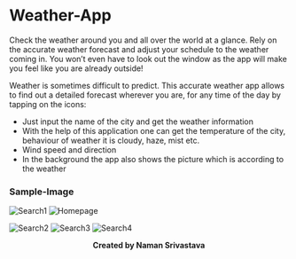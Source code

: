 
# Weather-App
Check the weather around you and all over the world at a glance.
Rely on the accurate weather forecast and adjust your schedule to the weather coming in. You won’t even have to look out the window as the app will make you feel like you are already outside!

Weather is sometimes difficult to predict. This accurate weather app allows to find out a detailed forecast wherever you are, for any time of the day by tapping on the icons:

- Just input the name of the city and get the weather information
- With the help of this application one can get the temperature of the city, behaviour of weather it is cloudy, haze, mist etc.
- Wind speed and direction
- In the background the app also shows the picture which is according to the weather


### Sample-Image
![Search1](sample/sample1.png)
![Homepage](sample/sample.png)


![Search2](sample/sample2.png)
![Search3](sample/sample3.png)
![Search4](sample/sample4.png)

<p align="center"><b>Created by Naman Srivastava</b></p>

